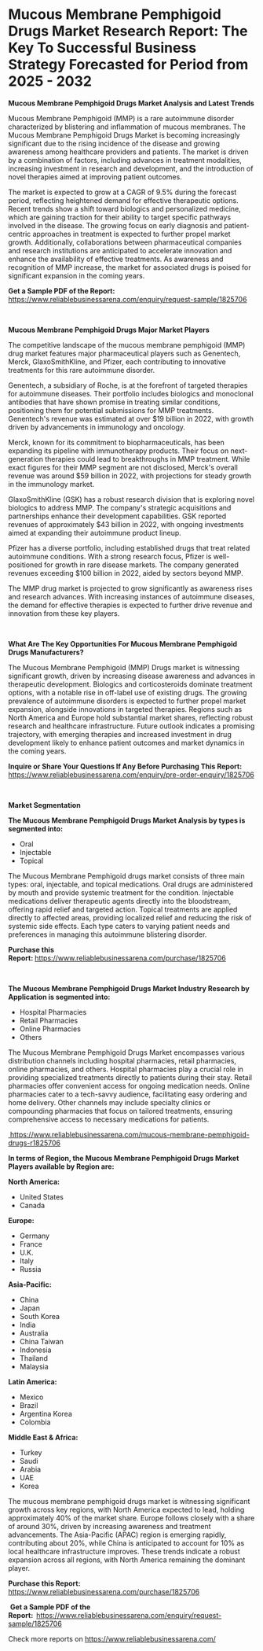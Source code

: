 <p><h1>Mucous Membrane Pemphigoid Drugs Market Research Report: The Key To Successful Business Strategy Forecasted for Period from 2025 - 2032</h1></p><p><strong>Mucous Membrane Pemphigoid Drugs Market Analysis and Latest Trends</strong></p>
<p><p>Mucous Membrane Pemphigoid (MMP) is a rare autoimmune disorder characterized by blistering and inflammation of mucous membranes. The Mucous Membrane Pemphigoid Drugs Market is becoming increasingly significant due to the rising incidence of the disease and growing awareness among healthcare providers and patients. The market is driven by a combination of factors, including advances in treatment modalities, increasing investment in research and development, and the introduction of novel therapies aimed at improving patient outcomes.</p><p>The market is expected to grow at a CAGR of 9.5% during the forecast period, reflecting heightened demand for effective therapeutic options. Recent trends show a shift toward biologics and personalized medicine, which are gaining traction for their ability to target specific pathways involved in the disease. The growing focus on early diagnosis and patient-centric approaches in treatment is expected to further propel market growth. Additionally, collaborations between pharmaceutical companies and research institutions are anticipated to accelerate innovation and enhance the availability of effective treatments. As awareness and recognition of MMP increase, the market for associated drugs is poised for significant expansion in the coming years.</p></p>
<p><strong>Get a Sample PDF of the Report:&nbsp;</strong> <a href="https://www.reliablebusinessarena.com/enquiry/request-sample/1825706?utm_campaign=3177&utm_medium=2&utm_source=Github&utm_content=ia&utm_term=09032025&utm_id=mucous-membrane-pemphigoid-drugs">https://www.reliablebusinessarena.com/enquiry/request-sample/1825706</a></p>
<p>&nbsp;</p>
<p><strong>Mucous Membrane Pemphigoid Drugs Major Market Players</strong></p>
<p><p>The competitive landscape of the mucous membrane pemphigoid (MMP) drug market features major pharmaceutical players such as Genentech, Merck, GlaxoSmithKline, and Pfizer, each contributing to innovative treatments for this rare autoimmune disorder.</p><p>Genentech, a subsidiary of Roche, is at the forefront of targeted therapies for autoimmune diseases. Their portfolio includes biologics and monoclonal antibodies that have shown promise in treating similar conditions, positioning them for potential submissions for MMP treatments. Genentech's revenue was estimated at over $19 billion in 2022, with growth driven by advancements in immunology and oncology.</p><p>Merck, known for its commitment to biopharmaceuticals, has been expanding its pipeline with immunotherapy products. Their focus on next-generation therapies could lead to breakthroughs in MMP treatment. While exact figures for their MMP segment are not disclosed, Merck's overall revenue was around $59 billion in 2022, with projections for steady growth in the immunology market.</p><p>GlaxoSmithKline (GSK) has a robust research division that is exploring novel biologics to address MMP. The company's strategic acquisitions and partnerships enhance their development capabilities. GSK reported revenues of approximately $43 billion in 2022, with ongoing investments aimed at expanding their autoimmune product lineup.</p><p>Pfizer has a diverse portfolio, including established drugs that treat related autoimmune conditions. With a strong research focus, Pfizer is well-positioned for growth in rare disease markets. The company generated revenues exceeding $100 billion in 2022, aided by sectors beyond MMP.</p><p>The MMP drug market is projected to grow significantly as awareness rises and research advances. With increasing instances of autoimmune diseases, the demand for effective therapies is expected to further drive revenue and innovation from these key players.</p></p>
<p>&nbsp;</p>
<p><strong>What Are The Key Opportunities For Mucous Membrane Pemphigoid Drugs Manufacturers?</strong></p>
<p><p>The Mucous Membrane Pemphigoid (MMP) Drugs market is witnessing significant growth, driven by increasing disease awareness and advances in therapeutic development. Biologics and corticosteroids dominate treatment options, with a notable rise in off-label use of existing drugs. The growing prevalence of autoimmune disorders is expected to further propel market expansion, alongside innovations in targeted therapies. Regions such as North America and Europe hold substantial market shares, reflecting robust research and healthcare infrastructure. Future outlook indicates a promising trajectory, with emerging therapies and increased investment in drug development likely to enhance patient outcomes and market dynamics in the coming years.</p></p>
<p><strong>Inquire or Share Your Questions If Any Before Purchasing This Report:</strong> <a href="https://www.reliablebusinessarena.com/enquiry/pre-order-enquiry/1825706?utm_campaign=3177&utm_medium=2&utm_source=Github&utm_content=ia&utm_term=09032025&utm_id=mucous-membrane-pemphigoid-drugs">https://www.reliablebusinessarena.com/enquiry/pre-order-enquiry/1825706</a></p>
<p>&nbsp;</p>
<p><strong>Market Segmentation</strong></p>
<p><strong>The Mucous Membrane Pemphigoid Drugs Market Analysis by types is segmented into:</strong></p>
<p><ul><li>Oral</li><li>Injectable</li><li>Topical</li></ul></p>
<p><p>The Mucous Membrane Pemphigoid drugs market consists of three main types: oral, injectable, and topical medications. Oral drugs are administered by mouth and provide systemic treatment for the condition. Injectable medications deliver therapeutic agents directly into the bloodstream, offering rapid relief and targeted action. Topical treatments are applied directly to affected areas, providing localized relief and reducing the risk of systemic side effects. Each type caters to varying patient needs and preferences in managing this autoimmune blistering disorder.</p></p>
<p><strong>Purchase this Report:&nbsp;</strong><a href="https://www.reliablebusinessarena.com/purchase/1825706?utm_campaign=3177&utm_medium=2&utm_source=Github&utm_content=ia&utm_term=09032025&utm_id=mucous-membrane-pemphigoid-drugs">https://www.reliablebusinessarena.com/purchase/1825706</a></p>
<p>&nbsp;</p>
<p><strong>The Mucous Membrane Pemphigoid Drugs Market Industry Research by Application is segmented into:</strong></p>
<p><ul><li>Hospital Pharmacies</li><li>Retail Pharmacies</li><li>Online Pharmacies</li><li>Others</li></ul></p>
<p><p>The Mucous Membrane Pemphigoid Drugs Market encompasses various distribution channels including hospital pharmacies, retail pharmacies, online pharmacies, and others. Hospital pharmacies play a crucial role in providing specialized treatments directly to patients during their stay. Retail pharmacies offer convenient access for ongoing medication needs. Online pharmacies cater to a tech-savvy audience, facilitating easy ordering and home delivery. Other channels may include specialty clinics or compounding pharmacies that focus on tailored treatments, ensuring comprehensive access to necessary medications for patients.</p></p>
<p><a href="https://www.reliablebusinessarena.com/mucous-membrane-pemphigoid-drugs-r1825706?utm_campaign=3177&utm_medium=2&utm_source=Github&utm_content=ia&utm_term=09032025&utm_id=mucous-membrane-pemphigoid-drugs">&nbsp;https://www.reliablebusinessarena.com/mucous-membrane-pemphigoid-drugs-r1825706</a></p>
<p><strong>In terms of Region, the Mucous Membrane Pemphigoid Drugs Market Players available by Region are:</strong></p>
<p>
    <p> <strong> North America: </strong>
        <ul>
            <li>United States</li>
            <li>Canada</li>
        </ul>
        </p> 
    <p> <strong> Europe: </strong>
        <ul>
            <li>Germany</li>
            <li>France</li>
            <li>U.K.</li>
            <li>Italy</li>
            <li>Russia</li>
        </ul>
        </p> 
    <p> <strong> Asia-Pacific: </strong>
        <ul>
            <li>China</li>
            <li>Japan</li>
            <li>South Korea</li>
            <li>India</li>
            <li>Australia</li>
            <li>China Taiwan</li>
            <li>Indonesia</li>
            <li>Thailand</li>
            <li>Malaysia</li>
        </ul>
        </p> 
    <p> <strong> Latin America: </strong>
        <ul>
            <li>Mexico</li>
            <li>Brazil</li>
            <li>Argentina Korea</li>
            <li>Colombia</li>
        </ul>
        </p> 
    <p> <strong> Middle East & Africa: </strong>
        <ul>
            <li>Turkey</li>
            <li>Saudi</li>
            <li>Arabia</li>
            <li>UAE</li>
            <li>Korea</li>
        </ul>
    </p>
    </p>
<p><p>The mucous membrane pemphigoid drugs market is witnessing significant growth across key regions, with North America expected to lead, holding approximately 40% of the market share. Europe follows closely with a share of around 30%, driven by increasing awareness and treatment advancements. The Asia-Pacific (APAC) region is emerging rapidly, contributing about 20%, while China is anticipated to account for 10% as local healthcare infrastructure improves. These trends indicate a robust expansion across all regions, with North America remaining the dominant player.</p></p>
<p><strong>Purchase this Report: </strong><a href="https://www.reliablebusinessarena.com/purchase/1825706?utm_campaign=3177&utm_medium=2&utm_source=Github&utm_content=ia&utm_term=09032025&utm_id=mucous-membrane-pemphigoid-drugs">https://www.reliablebusinessarena.com/purchase/1825706</a></p>
<p>&nbsp;<strong>Get a Sample PDF of the Report:&nbsp;&nbsp;</strong><a href="https://www.reliablebusinessarena.com/enquiry/request-sample/1825706?utm_campaign=3177&utm_medium=2&utm_source=Github&utm_content=ia&utm_term=09032025&utm_id=mucous-membrane-pemphigoid-drugs">https://www.reliablebusinessarena.com/enquiry/request-sample/1825706</a></p>
<p><strong></strong></p>
<p>Check more reports on <a href="https://www.reliablebusinessarena.com/?utm_campaign=3177&utm_medium=2&utm_source=Github&utm_content=ia&utm_term=09032025&utm_id=mucous-membrane-pemphigoid-drugs">https://www.reliablebusinessarena.com/</a></p>